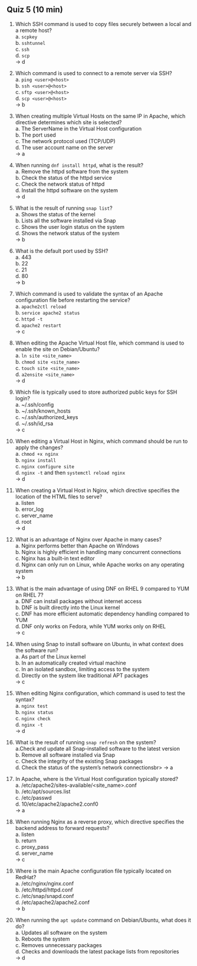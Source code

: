 ## Quiz 5 (10 min)
1. Which SSH command is used to copy files securely between a local and a remote host? <br>
a. `scpkey` <br>
b. `sshtunnel` <br>
c. `ssh` <br>
d. `scp` <br>
-> d

2. Which command is used to connect to a remote server via SSH? <br>
a. `ping <user>@<host>` <br>
b. `ssh <user>@<host>` <br>
c. `sftp <user>@<host>` <br>
d. `scp <user>@<host>` <br>
-> b

3. When creating multiple Virtual Hosts on the same IP in Apache, which directive determines which site is selected?<br>
a. The ServerName in the Virtual Host configuration<br>
b. The port used<br>
c. The network protocol used (TCP/UDP)<br>
d. The user account name on the server<br>
-> a

4. When running `dnf install httpd`, what is the result?<br>
a. Remove the httpd software from the system<br>
b. Check the status of the httpd service<br>
c. Check the network status of httpd<br>
d. Install the httpd software on the system<br>
-> d

5. What is the result of running `snap list`?<br>
a. Shows the status of the kernel<br>
b. Lists all the software installed via Snap<br>
c. Shows the user login status on the system<br>
d. Shows the network status of the system<br>
-> b

6. What is the default port used by SSH?<br>
a. 443<br>
b. 22<br>
c. 21<br>
d. 80<br>
-> b

7. Which command is used to validate the syntax of an Apache configuration file before restarting the service?<br>
a. `apache2ctl reload`<br>
b. `service apache2 status`<br>
c. `httpd -t`<br>
d. `apache2 restart`<br>
-> c

8. When editing the Apache Virtual Host file, which command is used to enable the site on Debian/Ubuntu?<br>
a. `ln site <site_name>`<br>
b. `chmod site <site_name>`<br>
c. `touch site <site_name>`<br>
d. `a2ensite <site_name>`<br>
-> d

9. Which file is typically used to store authorized public keys for SSH login?<br>
a. ~/.ssh/config<br>
b. ~/.ssh/known_hosts<br>
c. ~/.ssh/authorized_keys<br>
d. ~/.ssh/id_rsa<br>
-> c

10. When editing a Virtual Host in Nginx, which command should be run to apply the changes?<br>
a. `chmod +x nginx`<br>
b. `nginx install`<br>
c. `nginx configure site`<br>
d. `nginx -t` and then `systemctl reload nginx`<br>
-> d

11. When creating a Virtual Host in Nginx, which directive specifies the location of the HTML files to serve?<br>
a. listen <br>
b. error_log <br>
c. server_name <br>
d. root <br>
-> d

12. What is an advantage of Nginx over Apache in many cases? <br>
a. Nginx performs better than Apache on Windows <br>
b. Nginx is highly efficient in handling many concurrent connections <br>
c. Nginx has a built-in text editor <br>
d. Nginx can only run on Linux, while Apache works on any operating system <br>
-> b

13. What is the main advantage of using DNF on RHEL 9 compared to YUM on RHEL 7?<br>
a. DNF can install packages without internet access<br>
b. DNF is built directly into the Linux kernel<br>
c. DNF has more efficient automatic dependency handling compared to YUM<br>
d. DNF only works on Fedora, while YUM works only on RHEL<br>
-> c

14. When using Snap to install software on Ubuntu, in what context does the software run?<br>
a. As part of the Linux kernel<br>
b. In an automatically created virtual machine<br>
c. In an isolated sandbox, limiting access to the system<br>
d. Directly on the system like traditional APT packages<br>
-> c

15.  When editing Nginx configuration, which command is used to test the syntax?<br>
a. `nginx test`<br>
b. `nginx status`<br>
c. `nginx check`<br>
d. `nginx -t`<br>
-> d

16. What is the result of running `snap refresh` on the system?<br>
a.Check and update all Snap-installed software to the latest version<br>
b. Remove all software installed via Snap<br>
c. Check the integrity of the existing Snap packages<br>
d. Check the status of the system’s network connectionsbr>
-> a

17. In Apache, where is the Virtual Host configuration typically stored?<br>
a. /etc/apache2/sites-available/<site_name>.conf<br>
b. /etc/apt/sources.list<br>
c. /etc/passwd<br>
d. 10/etc/apache2/apache2.conf0<br>
-> a

18. When running Nginx as a reverse proxy, which directive specifies the backend address to forward requests?<br>
a. listen<br>
b. return<br>
c. proxy_pass<br>
d. server_name<br>
-> c

19.  Where is the main Apache configuration file typically located on RedHat?<br>
a. /etc/nginx/nginx.conf<br>
b. /etc/httpd/httpd.conf<br>
c. /etc/snap/snapd.conf<br>
d. /etc/apache2/apache2.conf<br>
-> b

20. When running the `apt update` command on Debian/Ubuntu, what does it do?<br>
a. Updates all software on the system<br>
b. Reboots the system<br>
c. Removes unnecessary packages<br>
d. Checks and downloads the latest package lists from repositories<br>
-> d
